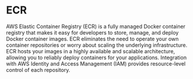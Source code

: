 # ECR

AWS Elastic Container Registry (ECR) is a fully managed Docker container registry that makes it easy for developers to store, manage, and deploy Docker container images. ECR eliminates the need to operate your own container repositories or worry about scaling the underlying infrastructure. ECR hosts your images in a highly available and scalable architecture, allowing you to reliably deploy containers for your applications. Integration with AWS Identity and Access Management (IAM) provides resource-level control of each repository.
